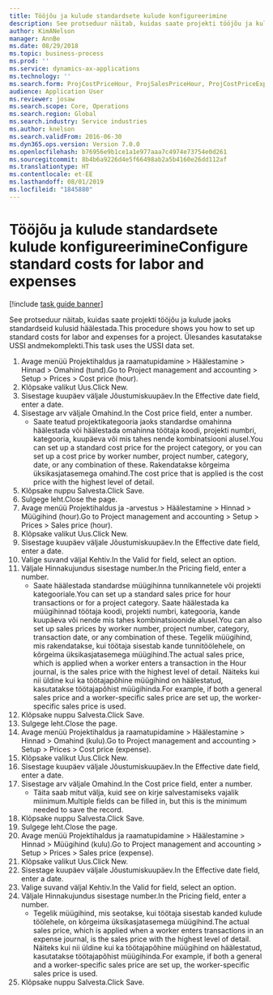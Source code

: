 ```yaml
---
title: Tööjõu ja kulude standardsete kulude konfigureerimine
description: See protseduur näitab, kuidas saate projekti tööjõu ja kulude jaoks standardseid kulusid häälestada.
author: KimANelson
manager: AnnBe
ms.date: 08/29/2018
ms.topic: business-process
ms.prod: ''
ms.service: dynamics-ax-applications
ms.technology: ''
ms.search.form: ProjCostPriceHour, ProjSalesPriceHour, ProjCostPriceExpense, ProjSalesPriceCost
audience: Application User
ms.reviewer: josaw
ms.search.scope: Core, Operations
ms.search.region: Global
ms.search.industry: Service industries
ms.author: knelson
ms.search.validFrom: 2016-06-30
ms.dyn365.ops.version: Version 7.0.0
ms.openlocfilehash: b76956e9b1ce1a1e977aaa7c4974e73754e0d261
ms.sourcegitcommit: 8b4b6a9226d4e5f66498ab2a5b4160e26dd112af
ms.translationtype: HT
ms.contentlocale: et-EE
ms.lasthandoff: 08/01/2019
ms.locfileid: "1845880"
---
```

# <a name="configure-standard-costs-for-labor-and-expenses"></a><span data-ttu-id="591cd-103">Tööjõu ja kulude standardsete kulude konfigureerimine</span><span class="sxs-lookup"><span data-stu-id="591cd-103">Configure standard costs for labor and expenses</span></span>

[!include [task guide banner](../../includes/task-guide-banner.md)]

<span data-ttu-id="591cd-104">See protseduur näitab, kuidas saate projekti tööjõu ja kulude jaoks standardseid kulusid häälestada.</span><span class="sxs-lookup"><span data-stu-id="591cd-104">This procedure shows you how to set up standard costs for labor and expenses for a project.</span></span> <span data-ttu-id="591cd-105">Ülesandes kasutatakse USSI andmekomplekti.</span><span class="sxs-lookup"><span data-stu-id="591cd-105">This task uses the USSI data set.</span></span>

1. <span data-ttu-id="591cd-106">Avage menüü Projektihaldus ja raamatupidamine > Häälestamine > Hinnad > Omahind (tund).</span><span class="sxs-lookup"><span data-stu-id="591cd-106">Go to Project management and accounting > Setup > Prices > Cost price (hour).</span></span>
2. <span data-ttu-id="591cd-107">Klõpsake valikut Uus.</span><span class="sxs-lookup"><span data-stu-id="591cd-107">Click New.</span></span>
3. <span data-ttu-id="591cd-108">Sisestage kuupäev väljale Jõustumiskuupäev.</span><span class="sxs-lookup"><span data-stu-id="591cd-108">In the Effective date field, enter a date.</span></span>
4. <span data-ttu-id="591cd-109">Sisestage arv väljale Omahind.</span><span class="sxs-lookup"><span data-stu-id="591cd-109">In the Cost price field, enter a number.</span></span>
    * <span data-ttu-id="591cd-110">Saate teatud projektikategooria jaoks standardse omahinna häälestada või häälestada omahinna töötaja koodi, projekti numbri, kategooria, kuupäeva või mis tahes nende kombinatsiooni alusel.</span><span class="sxs-lookup"><span data-stu-id="591cd-110">You can set up a standard cost price for the project category, or you can set up a cost price by worker number, project number, category, date, or any combination of these.</span></span> <span data-ttu-id="591cd-111">Rakendatakse kõrgeima üksikasjatasemega omahind.</span><span class="sxs-lookup"><span data-stu-id="591cd-111">The cost price that is applied is the cost price with the highest level of detail.</span></span>  
5. <span data-ttu-id="591cd-112">Klõpsake nuppu Salvesta.</span><span class="sxs-lookup"><span data-stu-id="591cd-112">Click Save.</span></span>
6. <span data-ttu-id="591cd-113">Sulgege leht.</span><span class="sxs-lookup"><span data-stu-id="591cd-113">Close the page.</span></span>
7. <span data-ttu-id="591cd-114">Avage menüü Projektihaldus ja -arvestus > Häälestamine > Hinnad > Müügihind (hour).</span><span class="sxs-lookup"><span data-stu-id="591cd-114">Go to Project management and accounting > Setup > Prices > Sales price (hour).</span></span>
8. <span data-ttu-id="591cd-115">Klõpsake valikut Uus.</span><span class="sxs-lookup"><span data-stu-id="591cd-115">Click New.</span></span>
9. <span data-ttu-id="591cd-116">Sisestage kuupäev väljale Jõustumiskuupäev.</span><span class="sxs-lookup"><span data-stu-id="591cd-116">In the Effective date field, enter a date.</span></span>
10. <span data-ttu-id="591cd-117">Valige suvand väljal Kehtiv.</span><span class="sxs-lookup"><span data-stu-id="591cd-117">In the Valid for field, select an option.</span></span>
11. <span data-ttu-id="591cd-118">Väljale Hinnakujundus sisestage number.</span><span class="sxs-lookup"><span data-stu-id="591cd-118">In the Pricing field, enter a number.</span></span>
    * <span data-ttu-id="591cd-119">Saate häälestada standardse müügihinna tunnikannetele või projekti kategooriale.</span><span class="sxs-lookup"><span data-stu-id="591cd-119">You can set up a standard sales price for hour transactions or for a project category.</span></span> <span data-ttu-id="591cd-120">Saate häälestada ka müügihinnad töötaja koodi, projekti numbri, kategooria, kande kuupäeva või nende mis tahes kombinatsioonide alusel.</span><span class="sxs-lookup"><span data-stu-id="591cd-120">You can also set up sales prices by worker number, project number, category, transaction date, or any combination of these.</span></span> <span data-ttu-id="591cd-121">Tegelik müügihind, mis rakendatakse, kui töötaja sisestab kande tunnitöölehele, on kõrgeima üksikasjatasemega müügihind.</span><span class="sxs-lookup"><span data-stu-id="591cd-121">The actual sales price, which is applied when a worker enters a transaction in the Hour journal, is the sales price with the highest level of detail.</span></span> <span data-ttu-id="591cd-122">Näiteks kui nii üldine kui ka töötajapõhine müügihind on häälestatud, kasutatakse töötajapõhist müügihinda.</span><span class="sxs-lookup"><span data-stu-id="591cd-122">For example, if both a general sales price and a worker-specific sales price are set up, the worker-specific sales price is used.</span></span>  
12. <span data-ttu-id="591cd-123">Klõpsake nuppu Salvesta.</span><span class="sxs-lookup"><span data-stu-id="591cd-123">Click Save.</span></span>
13. <span data-ttu-id="591cd-124">Sulgege leht.</span><span class="sxs-lookup"><span data-stu-id="591cd-124">Close the page.</span></span>
14. <span data-ttu-id="591cd-125">Avage menüü Projektihaldus ja raamatupidamine > Häälestamine > Hinnad > Omahind (kulu).</span><span class="sxs-lookup"><span data-stu-id="591cd-125">Go to Project management and accounting > Setup > Prices > Cost price (expense).</span></span>
15. <span data-ttu-id="591cd-126">Klõpsake valikut Uus.</span><span class="sxs-lookup"><span data-stu-id="591cd-126">Click New.</span></span>
16. <span data-ttu-id="591cd-127">Sisestage kuupäev väljale Jõustumiskuupäev.</span><span class="sxs-lookup"><span data-stu-id="591cd-127">In the Effective date field, enter a date.</span></span>
17. <span data-ttu-id="591cd-128">Sisestage arv väljale Omahind.</span><span class="sxs-lookup"><span data-stu-id="591cd-128">In the Cost price field, enter a number.</span></span>
    * <span data-ttu-id="591cd-129">Täita saab mitut välja, kuid see on kirje salvestamiseks vajalik miinimum.</span><span class="sxs-lookup"><span data-stu-id="591cd-129">Multiple fields can be filled in, but this is the minimum needed to save the record.</span></span>  
18. <span data-ttu-id="591cd-130">Klõpsake nuppu Salvesta.</span><span class="sxs-lookup"><span data-stu-id="591cd-130">Click Save.</span></span>
19. <span data-ttu-id="591cd-131">Sulgege leht.</span><span class="sxs-lookup"><span data-stu-id="591cd-131">Close the page.</span></span>
20. <span data-ttu-id="591cd-132">Avage menüü Projektihaldus ja raamatupidamine > Häälestamine > Hinnad > Müügihind (kulu).</span><span class="sxs-lookup"><span data-stu-id="591cd-132">Go to Project management and accounting > Setup > Prices > Sales price (expense).</span></span>
21. <span data-ttu-id="591cd-133">Klõpsake valikut Uus.</span><span class="sxs-lookup"><span data-stu-id="591cd-133">Click New.</span></span>
22. <span data-ttu-id="591cd-134">Sisestage kuupäev väljale Jõustumiskuupäev.</span><span class="sxs-lookup"><span data-stu-id="591cd-134">In the Effective date field, enter a date.</span></span>
23. <span data-ttu-id="591cd-135">Valige suvand väljal Kehtiv.</span><span class="sxs-lookup"><span data-stu-id="591cd-135">In the Valid for field, select an option.</span></span>
24. <span data-ttu-id="591cd-136">Väljale Hinnakujundus sisestage number.</span><span class="sxs-lookup"><span data-stu-id="591cd-136">In the Pricing field, enter a number.</span></span>
    * <span data-ttu-id="591cd-137">Tegelik müügihind, mis seotakse, kui töötaja sisestab kanded kulude töölehele, on kõrgeima üksikasjatasemega müügihind.</span><span class="sxs-lookup"><span data-stu-id="591cd-137">The actual sales price, which is applied when a worker enters transactions in an expense journal, is the sales price with the highest level of detail.</span></span> <span data-ttu-id="591cd-138">Näiteks kui nii üldine kui ka töötajapõhine müügihind on häälestatud, kasutatakse töötajapõhist müügihinda.</span><span class="sxs-lookup"><span data-stu-id="591cd-138">For example, if both a general and a worker-specific sales price are set up, the worker-specific sales price is used.</span></span>  
25. <span data-ttu-id="591cd-139">Klõpsake nuppu Salvesta.</span><span class="sxs-lookup"><span data-stu-id="591cd-139">Click Save.</span></span>

